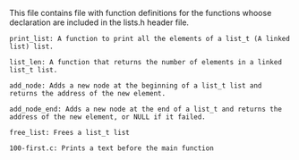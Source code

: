 This file contains file with function definitions for the functions whoose declaration are included in the lists.h header file.

	print_list: A function to print all the elements of a list_t (A linked list) list.

	list_len: A function that returns the number of elements in a linked list_t list.

	add_node: Adds a new node at the beginning of a list_t list and returns the address of the new element.

	add_node_end: Adds a new node at the end of a list_t and returns the address of the new element, or NULL if it failed.

	free_list: Frees a list_t list

	100-first.c: Prints a text before the main function
